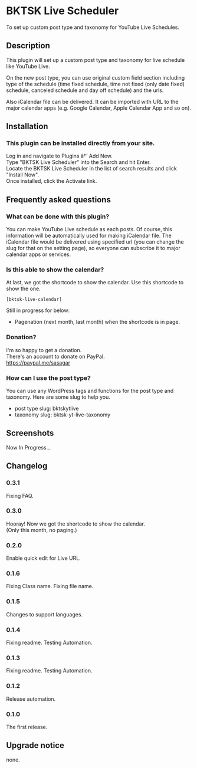 # BKTSK Live Scheduler

To set up custom post type and taxonomy for YouTube Live Schedules.

## Description

This plugin will set up a custom post type and taxonomy for live schedule like YouTube Live.

On the new post type, you can use original custom field section including type of the schedule (time fixed schedule, time not fixed (only date fixed) schedule, canceled schedule and day off schedule) and the urls.

Also iCalendar file can be delivered. It can be imported with URL to the major calendar apps (e.g. Google Calendar, Apple Calendar App and so on).

## Installation

### This plugin can be installed directly from your site.

Log in and navigate to Plugins â†’ Add New.  
Type "BKTSK Live Scheduler" into the Search and hit Enter.  
Locate the BKTSK Live Scheduler in the list of search results and click "Install Now".  
Once installed, click the Activate link.

## Frequently asked questions

### What can be done with this plugin?

You can make YouTube Live schedule as each posts. Of course, this information will be automatically used for making iCalendar file.
The iCalendar file would be delivered using specified url (you can change the slug for that on the setting page), so everyone can subscribe it to major calendar apps or services.

### Is this able to show the calendar?

At last, we got the shortcode to show the calendar.
Use this shortcode to show the one.

```
[bktsk-live-calendar]
```

Still in progress for below:

- Pagenation (next month, last month) when the shortcode is in page.

### Donation?

I'm so happy to get a donation.  
There's an account to donate on PayPal.  
<https://paypal.me/sasagar>

### How can I use the post type?

You can use any WordPress tags and functions for the post type and taxonomy. Here are some slug to help you.

- post type slug: bktskytlive
- taxonomy slug: bktsk-yt-live-taxonomy

## Screenshots

Now In Progress...

## Changelog

### 0.3.1

Fixing FAQ.

### 0.3.0

Hooray! Now we got the shortcode to show the calendar.  
(Only this month, no paging.)

### 0.2.0

Enable quick edit for Live URL.

### 0.1.6

Fixing Class name.
Fixing file name.

### 0.1.5

Changes to support languages.

### 0.1.4

Fixing readme.
Testing Automation.

### 0.1.3

Fixing readme.
Testing Automation.

### 0.1.2

Release automation.

### 0.1.0

The first release.

## Upgrade notice

none.
